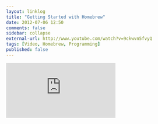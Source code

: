 ```yaml
---
layout: linklog
title: "Getting Started with Homebrew"
date: 2012-07-06 12:50
comments: false
sidebar: collapse
external-url: http://www.youtube.com/watch?v=9ckwvn5fvyQ 
tags: [Video, Homebrew, Programming]
published: false
---
```



<div class="flex-video"><iframe src="http://www.youtube.com/embed/9ckwvn5fvyQ" frameborder="0" allowfullscreen></iframe></div>

